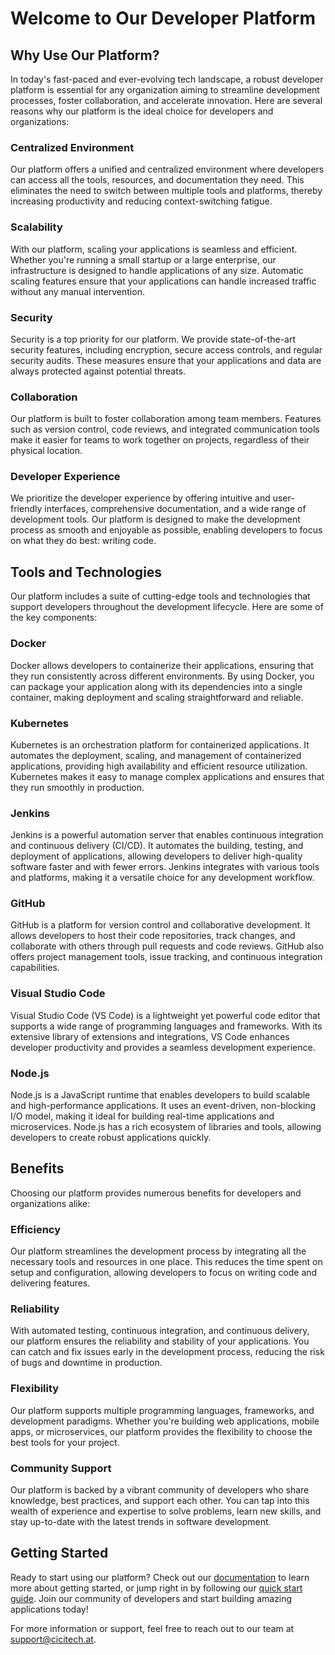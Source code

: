 # Welcome to Our Developer Platform

## Why Use Our Platform?

In today's fast-paced and ever-evolving tech landscape, a robust developer platform is essential for any organization aiming to streamline development processes, foster collaboration, and accelerate innovation. Here are several reasons why our platform is the ideal choice for developers and organizations:

### Centralized Environment

Our platform offers a unified and centralized environment where developers can access all the tools, resources, and documentation they need. This eliminates the need to switch between multiple tools and platforms, thereby increasing productivity and reducing context-switching fatigue.

### Scalability

With our platform, scaling your applications is seamless and efficient. Whether you're running a small startup or a large enterprise, our infrastructure is designed to handle applications of any size. Automatic scaling features ensure that your applications can handle increased traffic without any manual intervention.

### Security

Security is a top priority for our platform. We provide state-of-the-art security features, including encryption, secure access controls, and regular security audits. These measures ensure that your applications and data are always protected against potential threats.

### Collaboration

Our platform is built to foster collaboration among team members. Features such as version control, code reviews, and integrated communication tools make it easier for teams to work together on projects, regardless of their physical location.

### Developer Experience

We prioritize the developer experience by offering intuitive and user-friendly interfaces, comprehensive documentation, and a wide range of development tools. Our platform is designed to make the development process as smooth and enjoyable as possible, enabling developers to focus on what they do best: writing code.

## Tools and Technologies

Our platform includes a suite of cutting-edge tools and technologies that support developers throughout the development lifecycle. Here are some of the key components:

### Docker

Docker allows developers to containerize their applications, ensuring that they run consistently across different environments. By using Docker, you can package your application along with its dependencies into a single container, making deployment and scaling straightforward and reliable.

### Kubernetes

Kubernetes is an orchestration platform for containerized applications. It automates the deployment, scaling, and management of containerized applications, providing high availability and efficient resource utilization. Kubernetes makes it easy to manage complex applications and ensures that they run smoothly in production.

### Jenkins

Jenkins is a powerful automation server that enables continuous integration and continuous delivery (CI/CD). It automates the building, testing, and deployment of applications, allowing developers to deliver high-quality software faster and with fewer errors. Jenkins integrates with various tools and platforms, making it a versatile choice for any development workflow.

### GitHub

GitHub is a platform for version control and collaborative development. It allows developers to host their code repositories, track changes, and collaborate with others through pull requests and code reviews. GitHub also offers project management tools, issue tracking, and continuous integration capabilities.

### Visual Studio Code

Visual Studio Code (VS Code) is a lightweight yet powerful code editor that supports a wide range of programming languages and frameworks. With its extensive library of extensions and integrations, VS Code enhances developer productivity and provides a seamless development experience.

### Node.js

Node.js is a JavaScript runtime that enables developers to build scalable and high-performance applications. It uses an event-driven, non-blocking I/O model, making it ideal for building real-time applications and microservices. Node.js has a rich ecosystem of libraries and tools, allowing developers to create robust applications quickly.

## Benefits

Choosing our platform provides numerous benefits for developers and organizations alike:

### Efficiency

Our platform streamlines the development process by integrating all the necessary tools and resources in one place. This reduces the time spent on setup and configuration, allowing developers to focus on writing code and delivering features.

### Reliability

With automated testing, continuous integration, and continuous delivery, our platform ensures the reliability and stability of your applications. You can catch and fix issues early in the development process, reducing the risk of bugs and downtime in production.

### Flexibility

Our platform supports multiple programming languages, frameworks, and development paradigms. Whether you're building web applications, mobile apps, or microservices, our platform provides the flexibility to choose the best tools for your project.

### Community Support

Our platform is backed by a vibrant community of developers who share knowledge, best practices, and support each other. You can tap into this wealth of experience and expertise to solve problems, learn new skills, and stay up-to-date with the latest trends in software development.

## Getting Started

Ready to start using our platform? Check out our [documentation](./docs/intro) to learn more about getting started, or jump right in by following our [quick start guide](./docs/intro). Join our community of developers and start building amazing applications today!

For more information or support, feel free to reach out to our team at [support@cicitech.at](mailto:support@cicitech.at).
